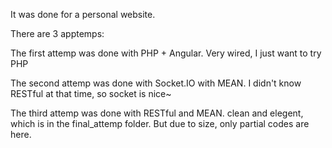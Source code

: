It was done for a personal website.

There are 3 apptemps:

The first attemp was done with PHP + Angular. Very wired, I just want to try PHP

The second attemp was done with Socket.IO with MEAN. I didn't know RESTful at that time, so socket is nice~

The third attemp was done with RESTful and MEAN. clean and elegent, which is in the final_attemp folder. But due to size, only partial codes are here. 
